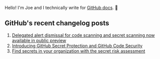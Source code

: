 Hello! I'm Joe and I technically write for <a href="https://docs.github.com">GitHub docs</a>. 🔮

## GitHub's recent changelog posts

1. <a href='https://github.blog/changelog/2025-03-05-delegated-alert-dismissal-for-code-scanning-and-secret-scanning-now-available-in-public-preview'>Delegated alert dismissal for code scanning and secret scanning now available in public preview</a>
2. <a href='https://github.blog/changelog/2025-03-04-introducing-github-secret-protection-and-github-code-security'>Introducing GitHub Secret Protection and GitHub Code Security</a>
3. <a href='https://github.blog/changelog/2025-03-04-find-secrets-in-your-organization-with-the-secret-risk-assessment'>Find secrets in your organization with the secret risk assessment</a>
